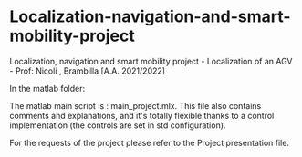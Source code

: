 # Localization-navigation-and-smart-mobility-project
Localization, navigation and smart mobility project - Localization of an AGV - Prof: Nicoli , Brambilla [A.A. 2021/2022]


In the matlab folder:

The matlab main script is : main_project.mlx.
This file also contains comments and explanations, and it's totally flexible thanks to a control implementation (the controls are set in std configuration).

For the requests of the project please refer to the Project presentation file.
